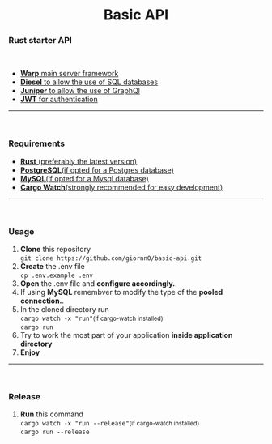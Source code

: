 <h1 align="center">Basic API</h1>
<h3>Rust starter API</h3><br>
<ul>
  <li>
  <a href="https://github.com/seanmonstar/warp">
    <strong>Warp</strong> main server framework<br>
  </a>
  </li>
  <li>
  <a href="https://diesel.rs/">
    <strong>Diesel</strong> to allow the use of SQL databases<br>
  </a>
  
  </li>
  <li>
  <a href="https://graphql-rust.github.io/">
    <strong>Juniper</strong> to allow the use of GraphQl<br>
  </a>
  </li>
  <li>
  <a href="https://crates.io/crates/jsonwebtoken">
    <strong>JWT</strong> for authentication<br>
  </a>
  </li>
</ul>
<hr><br>
<h3>Requirements</h3>
<ul>
  <li>
    <a href="https://www.rust-lang.org/tools/install">
    <strong>Rust</strong> (preferably the latest version)<br>
    </a>
  </li>
  <li>
    <a href="https://www.postgresql.org/">
    <strong>PostgreSQL</strong>(if opted for a Postgres database)<br>
    </a>
  </li>
  <li>
    <a href="https://www.mysql.com/">
    <strong>MySQL</strong>(if opted for a Mysql database)<br>
    </a>
  </li>
  <li>
    <a href="https://www.mysql.com/">
    <strong>Cargo Watch</strong>(strongly recommended for easy development)<br>
    </a>
  </li>
</ul>
<hr><br>
<h3>Usage</h3>
<ol>
  <li><strong>Clone</strong> this repository<br>
    <code>git clone https://github.com/giornn0/basic-api.git</code>
  </li>
  <li><strong>Create</strong> the .env file<br>
    <code>cp .env.example .env</code>
  </li>
  <li><strong>Open</strong> the .env file and <strong>configure accordingly.</strong>. <br>
  </li>
  <li>If using <strong>MySQL</strong> remembver to modify the type of the <strong>pooled connection.</strong>. <br>
  </li>
  <li>In the cloned directory run<strong></strong><br>
    <code>cargo watch -x "run"</code><small>(if cargo-watch installed)</small> <br>
    <code>cargo run</code>
  </li>
  <li>Try to work the most part of your application <strong>inside application directory</strong><br>
  </li>
  <li><strong>Enjoy</strong><br>
  </li>
</ol>
<hr><br>
<h3>Release</h3>
<ol>
  <li><strong>Run</strong> this command<br>
    <code>cargo watch -x "run --release"</code><small>(if cargo-watch installed)</small> <br>
    <code>cargo run --release</code>
  </li>
</ol>